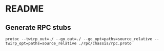 # README

## Generate RPC stubs

`protoc --twirp_out=./ --go_out=./ --go_opt=paths=source_relative --twirp_opt=paths=source_relative ./rpc/chassis/rpc.proto`

